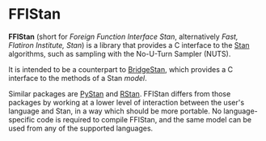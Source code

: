 # FFIStan

**FFIStan** (short for *Foreign Function Interface Stan*, alternatively *Fast, Flatiron Institute, Stan*) is a library that
provides a C interface to the [Stan](https://mc-stan.org) algorithms, such as sampling with the No-U-Turn Sampler (NUTS).

It is intended to be a counterpart to [BridgeStan](https://github.com/roualdes/bridgestan), which provides a C interface to the methods of a Stan *model*.

Similar packages are [PyStan](https://mc-stan.org/users/interfaces/pystan) and [RStan](https://mc-stan.org/users/interfaces/rstan).
FFIStan differs from those packages by working at a lower level of interaction between the user's language and Stan, in a way
which should be more portable. No language-specific code is required to compile FFIStan, and the same model can be used from
any of the supported languages.
